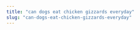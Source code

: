 ```yaml
---
title: "can dogs eat chicken gizzards everyday"
slug: "can-dogs-eat-chicken-gizzards-everyday"
---
```


